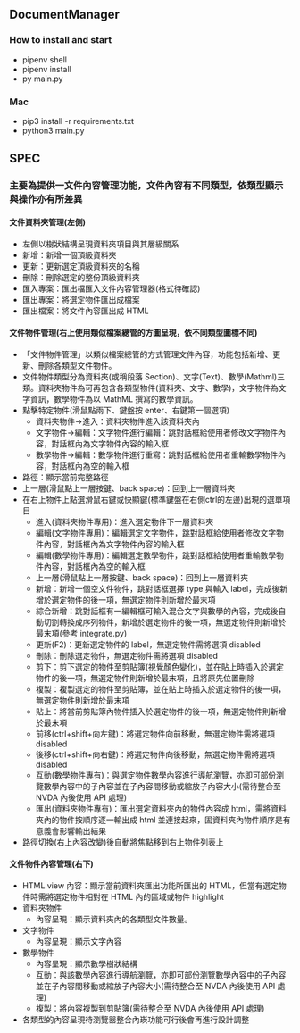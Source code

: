 ## DocumentManager
### How to install and start
- pipenv shell
- pipenv install
- py main.py

### Mac
- pip3 install -r requirements.txt
- python3 main.py

## SPEC
### 主要為提供一文件內容管理功能，文件內容有不同類型，依類型顯示與操作亦有所差異
#### 文件資料夾管理(左側)
- 左側以樹狀結構呈現資料夾項目與其層級關系
- 新增：新增一個頂級資料夾
- 更新：更新選定頂級資料夾的名稱
- 刪除：刪除選定的整份頂級資料夾
- 匯入專案：匯出檔匯入文件內容管理器(格式待確認)
- 匯出專案：將選定物件匯出成檔案
- 匯出檔案：將文件內容匯出成 HTML
#### 文件物件管理(右上使用類似檔案總管的方圖呈現，依不同類型圖標不同)
- 「文件物件管理」以類似檔案總管的方式管理文件內容，功能包括新增、更新、刪除各類型文件物件。
- 文件物件類型分為資料夾(或稱段落 Section)、文字(Text)、數學(Mathml)三類。資料夾物件為可再包含各類型物件(資料夾、文字、數學)，文字物件為文字資訊，數學物件為以 MathML 撰寫的數學資訊。
- 點擊特定物件(滑鼠點兩下、鍵盤按 enter、右鍵第一個選項)
	* 資料夾物件->進入：資料夾物件進入該資料夾內
	* 文字物件->編輯：文字物件進行編輯：跳對話框給使用者修改文字物件內容，對話框內為文字物件內容的輸入框
	* 數學物件->編輯：數學物件進行重寫：跳對話框給使用者重輸數學物件內容，對話框內為空的輸入框
- 路徑：顯示當前完整路徑
- 上一層(滑鼠點上一層按鍵、back space)：回到上一層資料夾
- 在右上物件上點選滑鼠右鍵或快顯鍵(標準鍵盤在右側ctrl的左邊)出現的選單項目
	* 進入(資料夾物件專用)：進入選定物件下一層資料夾
	* 編輯(文字物件專用)：編輯選定文字物件，跳對話框給使用者修改文字物件內容，對話框內為文字物件內容的輸入框
	* 編輯(數學物件專用)：編輯選定數學物件，跳對話框給使用者重輸數學物件內容，對話框內為空的輸入框
	* 上一層(滑鼠點上一層按鍵、back space)：回到上一層資料夾
	* 新增：新增一個空文件物件，跳對話框選擇 type 與輸入 label，完成後新增於選定物件的後一項，無選定物件則新增於最末項
	* 綜合新增：跳對話框有一編輯框可輸入混合文字與數學的內容，完成後自動切割轉換成序列物件，新增於選定物件的後一項，無選定物件則新增於最末項(參考 integrate.py)
	* 更新(F2)：更新選定物件的 label，無選定物件需將選項 disabled
	* 刪除：刪除選定物件，無選定物件需將選項 disabled
	* 剪下：剪下選定的物件至剪貼簿(視覺顏色變化)，並在貼上時插入於選定物件的後一項，無選定物件則新增於最末項，且將原先位置刪除
	* 複製：複製選定的物件至剪貼簿，並在貼上時插入於選定物件的後一項，無選定物件則新增於最末項
	* 貼上：將當前剪貼簿內物件插入於選定物件的後一項，無選定物件則新增於最末項
	* 前移(ctrl+shift+向左鍵)：將選定物件向前移動，無選定物件需將選項 disabled
	* 後移(ctrl+shift+向右鍵)：將選定物件向後移動，無選定物件需將選項 disabled
	* 互動(數學物件專有)：與選定物件數學內容進行導航瀏覽，亦即可部份瀏覽數學內容中的子內容並在子內容間移動或縮放子內容大小(需待整合至 NVDA 內後使用 API 處理)
	* 匯出(資料夾物件專有)：匯出選定資料夾內的物件內容成 html，需將資料夾內的物件按順序逐一輸出成 html 並連接起來，固資料夾內物件順序是有意義會影響輸出結果
- 路徑切換(右上內容改變)後自動將焦點移到右上物件列表上
#### 文件物件內容管理(右下)
- HTML view 內容：顯示當前資料夾匯出功能所匯出的 HTML，但當有選定物件時需將選定物件相對在 HTML 內的區域或物件 highlight
- 資料夾物件
	* 內容呈現：顯示資料夾內的各類型文件數量。
- 文字物件
	* 內容呈現：顯示文字內容
- 數學物件
	* 內容呈現：顯示數學樹狀結構
	* 互動：與該數學內容進行導航瀏覽，亦即可部份瀏覽數學內容中的子內容並在子內容間移動或縮放子內容大小(需待整合至 NVDA 內後使用 API 處理)
	* 複製：將內容複製到剪貼簿(需待整合至 NVDA 內後使用 API 處理)
- 各類型的內容呈現待瀏覽器整合內崁功能可行後會再進行設計調整
